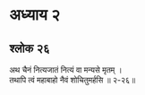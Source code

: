 # अध्याय २

## श्लोक २६

अथ चैनं नित्यजातं नित्यं वा मन्यसे मृतम् ।<br>तथापि त्वं महाबाहो नैवं शोचितुमर्हसि ॥ २-२६॥<br><br>

